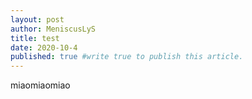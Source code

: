 ```yaml
---
layout: post
author: MeniscusLyS
title: test
date: 2020-10-4
published: true #write true to publish this article.
---
```

miaomiaomiao